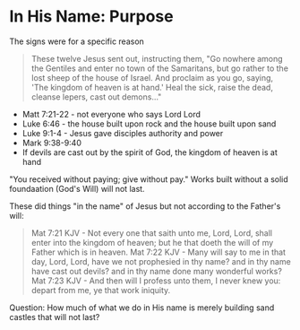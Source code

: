 In His Name: Purpose
====================

The signs were for a specific reason

> These twelve Jesus sent out, instructing them, "Go nowhere among the Gentiles and enter no town of the Samaritans, but go rather to the lost sheep of the house of Israel. And proclaim as you go, saying, 'The kingdom of heaven is at hand.' Heal the sick, raise the dead, cleanse lepers, cast out demons..."


- Matt 7:21-22 - not everyone who says Lord Lord
- Luke 6:46 - the house built upon rock and the house built upon sand
- Luke 9:1-4 - Jesus gave disciples authority and power
- Mark 9:38-9:40
- If devils are cast out by the spirit of God, the kingdom of heaven is at hand

"You received without paying; give without pay."
Works built without a solid foundaation (God's Will) will not last.

These did things "in the name" of Jesus but not according to the Father's will:
> Mat 7:21 KJV - Not every one that saith unto me, Lord, Lord, shall enter into the kingdom of heaven; but he that doeth the will of my Father which is in heaven.
> Mat 7:22 KJV - Many will say to me in that day, Lord, Lord, have we not prophesied in thy name? and in thy name have cast out devils? and in thy name done many wonderful works?
> Mat 7:23 KJV - And then will I profess unto them, I never knew you: depart from me, ye that work iniquity.

Question: How much of what we do in His name is merely building sand castles that will not last?
